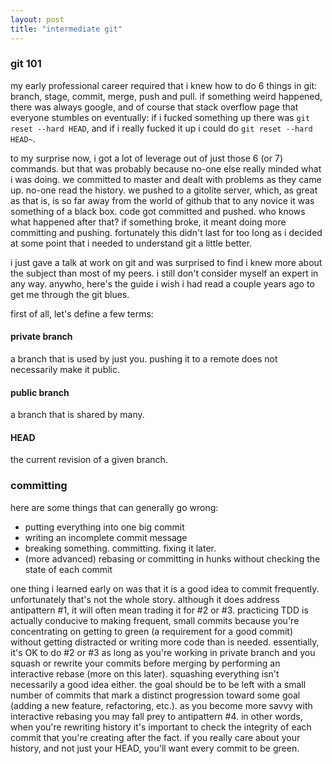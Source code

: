 ```yaml
---
layout: post
title: "intermediate git"
---
```


### git 101

my early professional career required that i knew how to do 6 things
in git: branch, stage, commit, merge, push and pull. if something
weird happened, there was always google, and of course that stack
overflow page that everyone stumbles on eventually: if i fucked
something up there was `git reset --hard HEAD`, and if i really fucked
it up i could do `git reset --hard HEAD~`.

to my surprise now, i got a lot of leverage out of just those 6 (or 7)
commands. but that was probably because no-one else really minded what
i was doing. we committed to master and dealt with problems as they
came up. no-one read the history. we pushed to a gitolite server,
which, as great as that is, is so far away from the world of github
that to any novice it was something of a black box. code got committed
and pushed. who knows what happened after that? if something broke, it
meant doing more committing and pushing. fortunately this didn't last
for too long as i decided at some point that i needed to understand
git a little better.

i just gave a talk at work on git and was surprised to find i knew
more about the subject than most of my peers. i still don't consider
myself an expert in any way. anywho, here's the guide i wish i had
read a couple years ago to get me through the git blues.

first of all, let's define a few terms:

#### private branch

a branch that is used by just you. pushing it to a remote does not
necessarily make it public.

#### public branch

a branch that is shared by many.

#### HEAD

the current revision of a given branch.

### committing

here are some things that can generally go wrong:

- putting everything into one big commit
- writing an incomplete commit message
- breaking something. committing. fixing it later.
- (more advanced) rebasing or committing in hunks without checking the
  state of each commit

one thing i learned early on was that it is a good idea to commit
frequently. unfortunately that's not the whole story. although it does
address antipattern #1, it will often mean trading it for #2 or
\#3. practicing TDD is actually conducive to making frequent, small
commits because you're concentrating on getting to green (a
requirement for a good commit) without getting distracted or writing
more code than is needed. essentially, it's OK to do #2 or #3 as long
as you're working in private branch and you squash or rewrite your
commits before merging by performing an interactive rebase (more on
this later). squashing everything isn't necessarily a good idea
either. the goal should be to be left with a small number of commits
that mark a distinct progression toward some goal (adding a new
feature, refactoring, etc.). as you become more savvy with interactive
rebasing you may fall prey to antipattern #4. in other words, when
you're rewriting history it's important to check the integrity of each
commit that you're creating after the fact. if you really care about
your history, and not just your HEAD, you'll want every commit to be
green.

